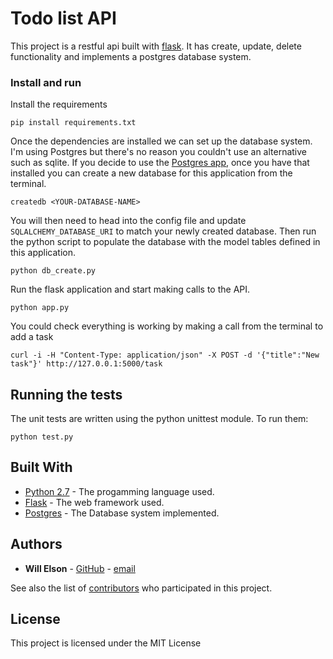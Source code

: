# Todo list API

This project is a restful api built with [flask](http://flask.pocoo.org). It has create, update, delete functionality and implements a postgres database system.

### Install and run

Install the requirements 
```
pip install requirements.txt
```
Once the dependencies are installed we can set up the database system. I'm using Postgres but there's no reason you couldn't use an alternative such as sqlite. If you decide to use the [Postgres app](http://postgresapp.com), once you have that installed you can create a new database for this application from the terminal.
```
createdb <YOUR-DATABASE-NAME>
```
You will then need to head into the config file and update `SQLALCHEMY_DATABASE_URI` to match your newly created database. Then run the python script to populate the database with the model tables defined in this application.

```
python db_create.py
```

Run the flask application and start making calls to the API.
```
python app.py
```
You could check everything is working by making a call from the terminal to add a task
```
curl -i -H "Content-Type: application/json" -X POST -d '{"title":"New task"}' http://127.0.0.1:5000/task
```


## Running the tests

The unit tests are written using the python unittest module. To run them:
```
python test.py
```

## Built With

* [Python 2.7](http://www.python.org/) - The progamming language used.
* [Flask](http://flask.pocoo.org) - The web framework used.
* [Postgres](https://www.postgresql.org) - The Database system implemented.


## Authors
* **Will Elson** - [GitHub](https://github.com/willelson) - [email](mailto:elson594@gmail.com)

See also the list of [contributors](https://github.com/willelson/todo-list-API/contributors) who participated in this project.

## License

This project is licensed under the MIT License 